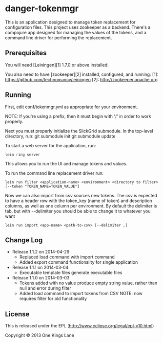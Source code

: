 # danger-tokenmgr

This is an application designed to manage token replacement for
configuration files. This project uses zookeeper as a
backend. There's a compojure app designed for managing the values of
the tokens, and a command line driver for performing the replacement.

## Prerequisites

You will need [Leiningen][1] 1.7.0 or above installed.

You also need to have [zookeeper][2] installed, configured, and
running.
[1]: https://github.com/technomancy/leiningen
[2]: http://zookeeper.apache.org

## Running

First, edit conf/tokenmgr.yml as appropriate for your environment.

NOTE: If you're using a prefix, then it must begin with '/' in order to work
      properly.

Next you must properly initialize the SlickGrid submodule. In the top-level directory, run:
    git submodule init
    git submodule update

To start a web server for the application, run:

    lein ring server

This allows you to run the UI and manage tokens and values.

To run the command line replacement driver run:

    lein run filter <application-name> <environment> <directory to filter> [--token "TOKEN_NAME=TOKEN_VALUE"]

Now we can also import from csv sources new tokens. The csv is
expected to have a header row with the token_key (name of token) and
description columns, as well as one column per environment. By default
the delimiter is tab, but with --delimiter you should be able to
change it to whatever you want

    lein run import <app-name> <path-to-csv> [--delimiter ,]

## Change Log
* Release 1.1.2 on 2014-04-29
    * Replaced load command with import command
    * Added export command functionality for single application
* Release 1.1.1 on 2014-03-04
    * Executable template files generate executable files
* Release 1.1.0 on 2014-03-03
    * Tokens added with no value produce empty string value, rather
      than null and error during filter
    * Added load command to import tokens from CSV NOTE: now requires
      filter for old functionality


## License

This is released under the EPL (http://www.eclipse.org/legal/epl-v10.html)

Copyright © 2013 One Kings Lane
